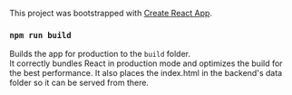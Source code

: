 This project was bootstrapped with [Create React App](https://github.com/facebook/create-react-app).

### `npm run build`

Builds the app for production to the `build` folder.<br />
It correctly bundles React in production mode and optimizes the build for the best performance.
It also places the index.html in the backend's data folder so it can be served from there.

